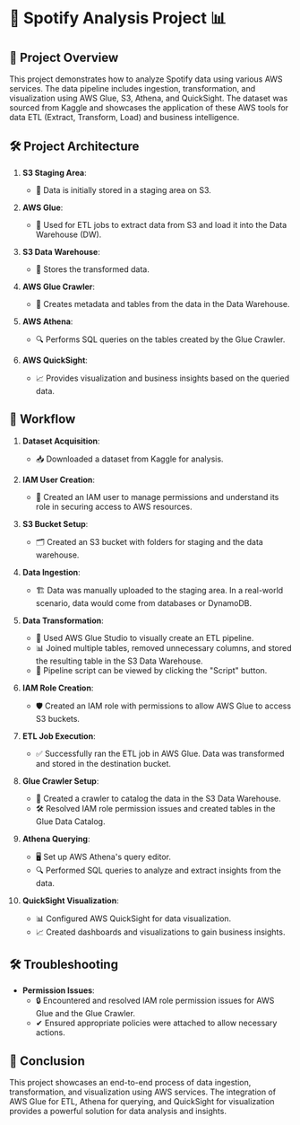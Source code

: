 # 🎵 Spotify Analysis Project 📊

## 🌟 Project Overview
This project demonstrates how to analyze Spotify data using various AWS services. The data pipeline includes ingestion, transformation, and visualization using AWS Glue, S3, Athena, and QuickSight. The dataset was sourced from Kaggle and showcases the application of these AWS tools for data ETL (Extract, Transform, Load) and business intelligence.

## 🛠 Project Architecture
1. **S3 Staging Area**: 
   - 📁 Data is initially stored in a staging area on S3.
   
2. **AWS Glue**: 
   - 🔄 Used for ETL jobs to extract data from S3 and load it into the Data Warehouse (DW).
   
3. **S3 Data Warehouse**:
   - 🏢 Stores the transformed data.
   
4. **AWS Glue Crawler**:
   - 🧹 Creates metadata and tables from the data in the Data Warehouse.
   
5. **AWS Athena**:
   - 🔍 Performs SQL queries on the tables created by the Glue Crawler.
   
6. **AWS QuickSight**:
   - 📈 Provides visualization and business insights based on the queried data.

## 🔄 Workflow

1. **Dataset Acquisition**:
   - 📥 Downloaded a dataset from Kaggle for analysis.

2. **IAM User Creation**:
   - 👤 Created an IAM user to manage permissions and understand its role in securing access to AWS resources.

3. **S3 Bucket Setup**:
   - 🗂 Created an S3 bucket with folders for staging and the data warehouse.

4. **Data Ingestion**:
   - 🏗 Data was manually uploaded to the staging area. In a real-world scenario, data would come from databases or DynamoDB.

5. **Data Transformation**:
   - 🔧 Used AWS Glue Studio to visually create an ETL pipeline.
   - 📊 Joined multiple tables, removed unnecessary columns, and stored the resulting table in the S3 Data Warehouse.
   - 📝 Pipeline script can be viewed by clicking the "Script" button.

6. **IAM Role Creation**:
   - 🛡 Created an IAM role with permissions to allow AWS Glue to access S3 buckets.

7. **ETL Job Execution**:
   - ✅ Successfully ran the ETL job in AWS Glue. Data was transformed and stored in the destination bucket.

8. **Glue Crawler Setup**:
   - 📂 Created a crawler to catalog the data in the S3 Data Warehouse.
   - 🛠 Resolved IAM role permission issues and created tables in the Glue Data Catalog.

9. **Athena Querying**:
   - 🖥 Set up AWS Athena's query editor.
   - 🔍 Performed SQL queries to analyze and extract insights from the data.

10. **QuickSight Visualization**:
    - 📊 Configured AWS QuickSight for data visualization.
    - 📈 Created dashboards and visualizations to gain business insights.

## 🛠 Troubleshooting

- **Permission Issues**:
  - 🔒 Encountered and resolved IAM role permission issues for AWS Glue and the Glue Crawler.
  - ✔ Ensured appropriate policies were attached to allow necessary actions.

## 🚀 Conclusion
This project showcases an end-to-end process of data ingestion, transformation, and visualization using AWS services. The integration of AWS Glue for ETL, Athena for querying, and QuickSight for visualization provides a powerful solution for data analysis and insights.


